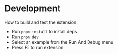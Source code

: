 # Development

How to build and test the extension:

- Run `pnpm install` to install deps
- Run `pnpm dev`
- Select an example from the Run And Debug menu
- Press F5 to run extension

